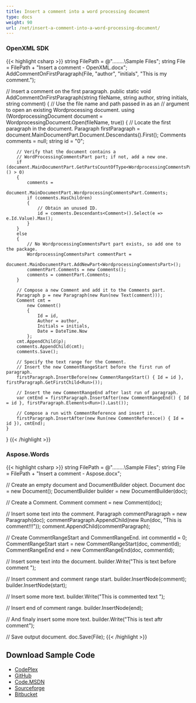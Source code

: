 ```yaml
---
title: Insert a comment into a word processing document
type: docs
weight: 90
url: /net/insert-a-comment-into-a-word-processing-document/
---
```


### **OpenXML SDK**

{{< highlight csharp >}}
string FilePath = @"..\..\..\..\Sample Files\";
string File = FilePath + "Insert a comment - OpenXML.docx";
AddCommentOnFirstParagraph(File,
    "author", "initials", "This is my comment.");

// Insert a comment on the first paragraph.
public static void AddCommentOnFirstParagraph(string fileName,
    string author, string initials, string comment)
{
    // Use the file name and path passed in as an
    // argument to open an existing Wordprocessing document. 
    using (WordprocessingDocument document =
        WordprocessingDocument.Open(fileName, true))
    {
        // Locate the first paragraph in the document.
        Paragraph firstParagraph =
            document.MainDocumentPart.Document.Descendants<Paragraph>().First();
        Comments comments = null;
        string id = "0";

        // Verify that the document contains a
        // WordProcessingCommentsPart part; if not, add a new one.
        if (document.MainDocumentPart.GetPartsCountOfType<WordprocessingCommentsPart>() > 0)
        {
            comments =
                document.MainDocumentPart.WordprocessingCommentsPart.Comments;
            if (comments.HasChildren)
            {
                // Obtain an unused ID.
                id = comments.Descendants<Comment>().Select(e => e.Id.Value).Max();
            }
        }
        else
        {
            // No WordprocessingCommentsPart part exists, so add one to the package.
            WordprocessingCommentsPart commentPart =
                document.MainDocumentPart.AddNewPart<WordprocessingCommentsPart>();
            commentPart.Comments = new Comments();
            comments = commentPart.Comments;
        }

        // Compose a new Comment and add it to the Comments part.
        Paragraph p = new Paragraph(new Run(new Text(comment)));
        Comment cmt =
            new Comment()
            {
                Id = id,
                Author = author,
                Initials = initials,
                Date = DateTime.Now
            };
        cmt.AppendChild(p);
        comments.AppendChild(cmt);
        comments.Save();

        // Specify the text range for the Comment.
        // Insert the new CommentRangeStart before the first run of paragraph.
        firstParagraph.InsertBefore(new CommentRangeStart() { Id = id }, firstParagraph.GetFirstChild<Run>());

        // Insert the new CommentRangeEnd after last run of paragraph.
        var cmtEnd = firstParagraph.InsertAfter(new CommentRangeEnd() { Id = id }, firstParagraph.Elements<Run>().Last());

        // Compose a run with CommentReference and insert it.
        firstParagraph.InsertAfter(new Run(new CommentReference() { Id = id }), cmtEnd);
    }
}
{{< /highlight >}}

### **Aspose.Words**

{{< highlight csharp >}}
string FilePath = @"..\..\..\..\Sample Files\";
string File = FilePath + "Insert a comment - Aspose.docx";

// Create an empty document and DocumentBuilder object.
Document doc = new Document();
DocumentBuilder builder = new DocumentBuilder(doc);

// Create a Comment.
Comment comment = new Comment(doc);

// Insert some text into the comment.
Paragraph commentParagraph = new Paragraph(doc);
commentParagraph.AppendChild(new Run(doc, "This is comment!!!"));
comment.AppendChild(commentParagraph);

// Create CommentRangeStart and CommentRangeEnd.
int commentId = 0;
CommentRangeStart start = new CommentRangeStart(doc, commentId);
CommentRangeEnd end = new CommentRangeEnd(doc, commentId);

// Insert some text into the document.
builder.Write("This is text before comment ");

// Insert comment and comment range start.
builder.InsertNode(comment);
builder.InsertNode(start);

// Insert some more text.
builder.Write("This is commented text ");

// Insert end of comment range.
builder.InsertNode(end);

// And finaly insert some more text.
builder.Write("This is text aftr comment");

// Save output document.
doc.Save(File);
{{< /highlight >}}

## **Download Sample Code**

- [CodePlex](https://asposewordsopenxml.codeplex.com/releases/view/620544)
- [GitHub](https://github.com/aspose-words/Aspose.Words-for-.NET/releases/tag/AsposeWordsVsOpenXMLv1.2)
- [Code.MSDN](https://code.msdn.microsoft.com/Code-Comparison-of-Common-4ffff4d7#content)
- [Sourceforge](https://sourceforge.net/projects/asposeopenxml/files/Aspose.Words%20Vs%20OpenXML/Insert%20a%20comment%20into%20a%20word%20processing%20document%20\(Aspose.Words\).zip/download)
- [Bitbucket](https://bitbucket.org/asposemarketplace/aspose-for-openxml/wiki/Insert%20a%20comment%20into%20a%20word%20processing%20document)
